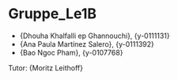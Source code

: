 # Gruppe_Le1B

- {Dhouha Khalfalli ep Ghannouchi}, {y-0111131}
- {Ana Paula Martínez Salero}, {y-0111392}
- {Bao Ngoc Pham}, {y-0107768}

Tutor: {Moritz Leithoff}
